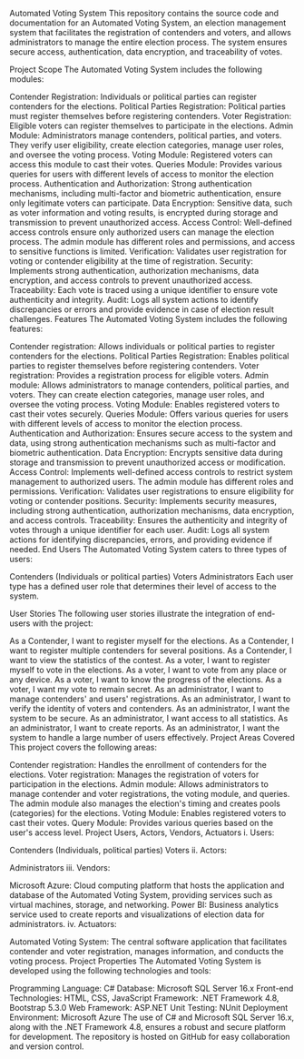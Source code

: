 Automated Voting System
This repository contains the source code and documentation for an Automated Voting System, an election management system that facilitates the registration of contenders and voters, and allows administrators to manage the entire election process. The system ensures secure access, authentication, data encryption, and traceability of votes.

Project Scope
The Automated Voting System includes the following modules:

Contender Registration: Individuals or political parties can register contenders for the elections.
Political Parties Registration: Political parties must register themselves before registering contenders.
Voter Registration: Eligible voters can register themselves to participate in the elections.
Admin Module: Administrators manage contenders, political parties, and voters. They verify user eligibility, create election categories, manage user roles, and oversee the voting process.
Voting Module: Registered voters can access this module to cast their votes.
Queries Module: Provides various queries for users with different levels of access to monitor the election process.
Authentication and Authorization: Strong authentication mechanisms, including multi-factor and biometric authentication, ensure only legitimate voters can participate.
Data Encryption: Sensitive data, such as voter information and voting results, is encrypted during storage and transmission to prevent unauthorized access.
Access Control: Well-defined access controls ensure only authorized users can manage the election process. The admin module has different roles and permissions, and access to sensitive functions is limited.
Verification: Validates user registration for voting or contender eligibility at the time of registration.
Security: Implements strong authentication, authorization mechanisms, data encryption, and access controls to prevent unauthorized access.
Traceability: Each vote is traced using a unique identifier to ensure vote authenticity and integrity.
Audit: Logs all system actions to identify discrepancies or errors and provide evidence in case of election result challenges.
Features
The Automated Voting System includes the following features:

Contender registration: Allows individuals or political parties to register contenders for the elections.
Political Parties Registration: Enables political parties to register themselves before registering contenders.
Voter registration: Provides a registration process for eligible voters.
Admin module: Allows administrators to manage contenders, political parties, and voters. They can create election categories, manage user roles, and oversee the voting process.
Voting Module: Enables registered voters to cast their votes securely.
Queries Module: Offers various queries for users with different levels of access to monitor the election process.
Authentication and Authorization: Ensures secure access to the system and data, using strong authentication mechanisms such as multi-factor and biometric authentication.
Data Encryption: Encrypts sensitive data during storage and transmission to prevent unauthorized access or modification.
Access Control: Implements well-defined access controls to restrict system management to authorized users. The admin module has different roles and permissions.
Verification: Validates user registrations to ensure eligibility for voting or contender positions.
Security: Implements security measures, including strong authentication, authorization mechanisms, data encryption, and access controls.
Traceability: Ensures the authenticity and integrity of votes through a unique identifier for each user.
Audit: Logs all system actions for identifying discrepancies, errors, and providing evidence if needed.
End Users
The Automated Voting System caters to three types of users:

Contenders (Individuals or political parties)
Voters
Administrators
Each user type has a defined user role that determines their level of access to the system.

User Stories
The following user stories illustrate the integration of end-users with the project:

As a Contender, I want to register myself for the elections.
As a Contender, I want to register multiple contenders for several positions.
As a Contender, I want to view the statistics of the contest.
As a voter, I want to register myself to vote in the elections.
As a voter, I want to vote from any place or any device.
As a voter, I want to know the progress of the elections.
As a voter, I want my vote to remain secret.
As an administrator, I want to manage contenders' and users' registrations.
As an administrator, I want to verify the identity of voters and contenders.
As an administrator, I want the system to be secure.
As an administrator, I want access to all statistics.
As an administrator, I want to create reports.
As an administrator, I want the system to handle a large number of users effectively.
Project Areas Covered
This project covers the following areas:

Contender registration: Handles the enrollment of contenders for the elections.
Voter registration: Manages the registration of voters for participation in the elections.
Admin module: Allows administrators to manage contender and voter registrations, the voting module, and queries. The admin module also manages the election's timing and creates pools (categories) for the elections.
Voting Module: Enables registered voters to cast their votes.
Query Module: Provides various queries based on the user's access level.
Project Users, Actors, Vendors, Actuators
i. Users:

Contenders (Individuals, political parties)
Voters
ii. Actors:

Administrators
iii. Vendors:

Microsoft Azure: Cloud computing platform that hosts the application and database of the Automated Voting System, providing services such as virtual machines, storage, and networking.
Power BI: Business analytics service used to create reports and visualizations of election data for administrators.
iv. Actuators:

Automated Voting System: The central software application that facilitates contender and voter registration, manages information, and conducts the voting process.
Project Properties
The Automated Voting System is developed using the following technologies and tools:

Programming Language: C#
Database: Microsoft SQL Server 16.x
Front-end Technologies: HTML, CSS, JavaScript
Framework: .NET Framework 4.8, Bootstrap 5.3.0
Web Framework: ASP.NET
Unit Testing: NUnit
Deployment Environment: Microsoft Azure
The use of C# and Microsoft SQL Server 16.x, along with the .NET Framework 4.8, ensures a robust and secure platform for development. The repository is hosted on GitHub for easy collaboration and version control.
